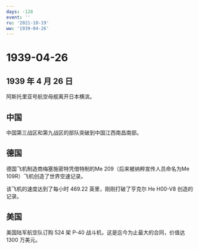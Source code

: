 ```yaml
---
days: -128
event: ''
ru: '2021-10-19'
ww: '1939-04-26'
---
```


# 1939-04-26

## 1939 年 4 月 26 日

阿斯托里亚号航空母舰离开日本横滨。

## 中国

中国第三战区和第九战区的部队突破到中国江西南昌南部。

## 德国

德国飞机制造商梅塞施密特凭借特制的Me 209（后来被纳粹宣传人员命名为Me
109R）飞机创造了世界空速记录。

该飞机的速度达到了每小时 469.22 英里，刚刚打破了亨克尔 He H00-V8
创造的记录。

## 美国

美国陆军航空队订购 524 架 P-40 战斗机，这是迄今为止最大的合同，价值达
1300 万美元。